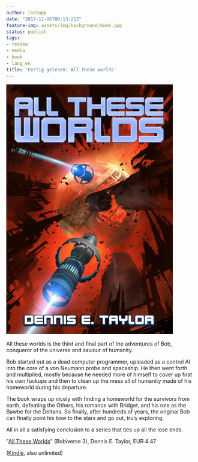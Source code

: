 ```yaml
---
author: isotopp
date: "2017-11-06T08:13:21Z"
feature-img: assets/img/background/book.jpg
status: publish
tags:
- review
- media
- book
- lang_en
title: 'Fertig gelesen: All these worlds'
---
```

[![](/uploads/2017/11/all-these-worlds.png)](https://www.amazon.de/These-Worlds-Bobiverse-Book-English-ebook/dp/B0736185ZL)

All these worlds is the third and final part of the adventures of Bob,
conqueror of the universe and saviour of humanity. 

Bob started out as a dead computer programmer, uploaded as a control AI into
the core of a von Neumann probe and spaceship. He then went forth and
multiplied, mostly because he needed more of himself to cover up first his
own fuckups and then to clean up the mess all of humanity made of his
homeworld during his departure.

The book wraps up nicely with finding a homeworld for the survivors from
earth, defeating the Others, his romance with Bridget, and his role as the
Bawbe for the Deltans. So finally, after hundreds of years, the original Bob
can finally point his bow to the stars and go out, truly exploring.

All in all a satisfying conclusion to a series that ties up all the lose
ends. 

"[All These Worlds](https://www.amazon.de/These-Worlds-Bobiverse-Book-English-ebook/dp/B0736185ZL)"
(Bobiverse 3), Dennis E. Taylor, EUR 4.47

([Kindle](https://www.amazon.de/These-Worlds-Bobiverse-Book-English-ebook/dp/B0736185ZL),
also unlimited)
